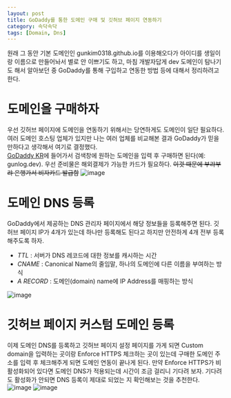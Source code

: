 ```yaml
---
layout: post
title: GoDaddy를 통한 도메인 구매 및 깃허브 페이지 연동하기
category: 속닥속닥
tags: [Domain, Dns]
---
```


원래 그 동안 기본 도메인인 gunkim0318.github.io를 이용해오다가 아이디를 생일이랑 이름으로 만들어놔서 별로 안 이쁘기도 하고, 마침 개발자답게 dev 도메인이 탐나기도 해서 알아보던 중 GoDaddy를 통해 구입하고 연동한 방법 등에 대해서 정리하려고 한다.

# 도메인을 구매하자

우선 깃허브 페이지에 도메인을 연동하기 위해서는 당연하게도 도메인이 일단 필요하다. 여러 도메인 호스팅 업체가 있지만 나는 여러 업체를 비교해본 결과 GoDaddy가 믿을만하다고 생각해서 여기로 결정했다.  
[GoDaddy KR](https://kr.godaddy.com/offers/domains/godaddy-b)에 들어가서 검색창에 원하는 도메인을 입력 후 구매하면 된다(예: gunlog.dev). 우선 준비물은 해외결제가 가능한 카드가 필요하다. ~~이것 때문에 부랴부랴 은행가서 비자카드 발급함~~
![image](https://user-images.githubusercontent.com/45007556/96098192-cd1a2900-0f0c-11eb-943f-df3646c9a897.png)

# 도메인 DNS 등록

GoDaddy에서 제공하는 DNS 관리자 페이지에서 해당 정보들을 등록해주면 된다.
깃허브 페이지 IP가 4개가 있는데 하나만 등록해도 된다고 하지만 안전하게 4개 전부 등록해주도록 하자.

- _TTL_ : 서버가 DNS 레코드에 대한 정보를 캐시하는 시간
- _CNAME_ : Canonical Name의 줄임말, 하나의 도메인에 다른 이름을 부여하는 방식
- _A RECORD_ : 도메인(domain) name에 IP Address를 매핑하는 방식

![image](https://user-images.githubusercontent.com/45007556/96098157-c390c100-0f0c-11eb-8c57-41d98fb4cdbe.png)

# 깃허브 페이지 커스텀 도메인 등록

이제 도메인 DNS를 등록하고 깃허브 페이지 설정 페이지를 가게 되면 Custom domain을 입력하는 곳이랑 Enforce HTTPS 체크하는 곳이 있는데 구매한 도메인 주소를 입력 후 체크해주게 되면 도메인 연동이 끝나게 된다. 만약 Enforce HTTPS가 비활성화되어 있다면 도메인 DNS가 적용되는데 시간이 조금 걸리니 기다려 보자. 기다려도 활성화가 안되면 DNS 등록이 제대로 되었는 지 확인해보는 것을 추천한다.
![image](https://user-images.githubusercontent.com/45007556/96119248-ad442e80-0f27-11eb-90c7-ab586bf4535a.png)
![image](https://user-images.githubusercontent.com/45007556/96119375-d95faf80-0f27-11eb-982a-6eb803f353e7.png)
